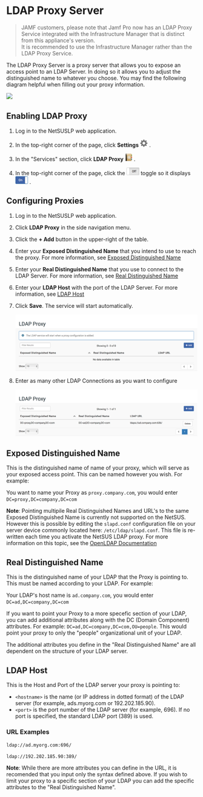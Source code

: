 # LDAP Proxy Server

> JAMF customers, please note that Jamf Pro now has an LDAP Proxy Service integrated with the Infrastructure Manager that is distinct from this appliance's version.<br>
> It is recommended to use the Infrastructure Manager rather than the LDAP Proxy Service.

The LDAP Proxy Server is a proxy server that allows you to expose an access point to an LDAP Server. In doing so it allows you to adjust the distinguished name to whatever you choose. You may find the following diagram helpful when filling out your proxy information.

<img height="140" src="images/attachments/proxy_diagram.png">


## Enabling LDAP Proxy

1. Log in to the NetSUSLP web application.

2. In the top-right corner of the page, click **Settings** <img height="20" src="images/thumbnails/settings_menu.png"> .

3. In the "Services" section, click **LDAP Proxy** <img height="20" src="images/thumbnails/ldap_icon.png"> .

4. In the top-right corner of the page, click the <img height="20" src="images/thumbnails/toggle_off.png"> toggle so it displays <img height="20" src="images/thumbnails/toggle_on.png"> .


## Configuring Proxies

1. Log in to the NetSUSLP web application.

2. Click **LDAP Proxy** in the side navigation menu.

3. Click the **+ Add** button in the upper-right of the table.

3. Enter your **Exposed Distinguished Name** that you intend to use to reach the proxy. For more information, see [Exposed Distinguished Name](#edn)

4. Enter your **Real Distinguished Name** that you use to connect to the LDAP Server. For more information, see [Real Distinguished Name](#rdn)

5. Enter your **LDAP Host** with the port of the LDAP Server. For more information, see [LDAP Host](#lu)

6. Click **Save**. The service will start automatically.

	<img width="750" src="images/attachments/ldap_proxy.png">

7. Enter as many other LDAP Connections as you want to configure

	<img width="750" src="images/attachments/ldap_proxy_running.png">


## <a name="edn"></a>Exposed Distinguished Name

This is the distinguished name of name of your proxy, which will serve as your exposed access point. This can be named however you wish. For example: 

You want to name your Proxy as `proxy.company.com`, you would enter `DC=proxy,DC=company,DC=com`

**Note**: Pointing multipile Real Distinguished Names and URL's to the same Exposed Distinguished Name is currently not supported on the NetSUS. However this is possible by editing the  `slapd.conf` configuration file on your server device commonly located here: `/etc/ldap/slapd.conf`. This file is re-written each time you activate the NetSUS LDAP proxy. For more information on this topic, see the [OpenLDAP Documentation](http://www.openldap.org/doc/admin24/slapdconfig.html)


## <a name="rdn"></a>Real Distinguished Name

This is the distinguished name of your LDAP that the Proxy is pointing to. This must be named according to your LDAP. For example:

Your LDAP's host name is `ad.company.com`, you would enter `DC=ad,DC=company,DC=com`

If you want to point your Proxy to a more specefic section of your LDAP, you can add additional attributes along with the DC (Domain Component) attributes. For example: `DC=ad,DC=company,DC=com,OU=people`. This would point your proxy to only the "people" organizational unit of your LDAP.

The additional attributes you define in the "Real Distinguished Name" are all dependent on the structure of your LDAP server.


## <a name="lu"></a>LDAP Host

This is the Host and Port of the LDAP server your proxy is pointing to:

* `<hostname>` is the name (or IP address in dotted format) of the LDAP server (for example, ads.myorg.com or 192.202.185.90).
* `<port>` is the port number of the LDAP server (for example, 696). If no port is specified, the standard LDAP port (389) is used.

### URL Examples
```
ldap://ad.myorg.com:696/
```
```
ldap://192.202.185.90:389/
```
**Note**: While there are more attributes you can define in the URL, it is recomended that you input only the syntax defined above. If you wish to limit your proxy to a specific section of your LDAP you can add the specific attributes to the "Real Distinguished Name".

